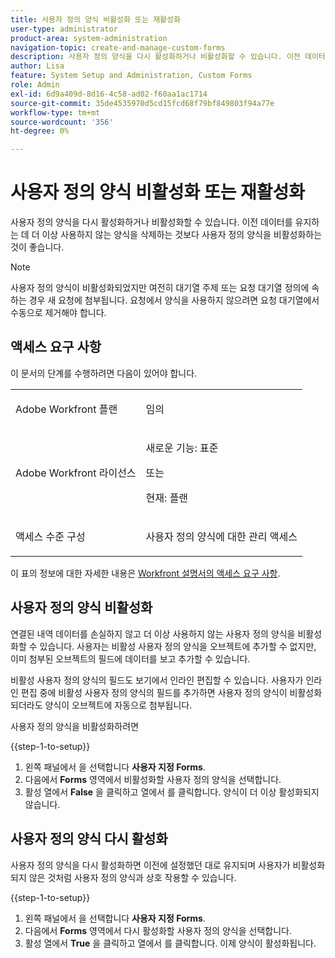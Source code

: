 ```yaml
---
title: 사용자 정의 양식 비활성화 또는 재활성화
user-type: administrator
product-area: system-administration
navigation-topic: create-and-manage-custom-forms
description: 사용자 정의 양식을 다시 활성화하거나 비활성화할 수 있습니다. 이전 데이터를 유지하는 데 더 이상 사용하지 않는 양식을 삭제하는 것보다 사용자 정의 양식을 비활성화하는 것이 좋습니다.
author: Lisa
feature: System Setup and Administration, Custom Forms
role: Admin
exl-id: 6d9a409d-8d16-4c58-ad02-f60aa1ac1714
source-git-commit: 35de4535970d5cd15fcd68f79bf849803f94a77e
workflow-type: tm+mt
source-wordcount: '356'
ht-degree: 0%

---
```


# 사용자 정의 양식 비활성화 또는 재활성화

사용자 정의 양식을 다시 활성화하거나 비활성화할 수 있습니다. 이전 데이터를 유지하는 데 더 이상 사용하지 않는 양식을 삭제하는 것보다 사용자 정의 양식을 비활성화하는 것이 좋습니다.

>[!NOTE]
>
>사용자 정의 양식이 비활성화되었지만 여전히 대기열 주제 또는 요청 대기열 정의에 속하는 경우 새 요청에 첨부됩니다. 요청에서 양식을 사용하지 않으려면 요청 대기열에서 수동으로 제거해야 합니다.

## 액세스 요구 사항

이 문서의 단계를 수행하려면 다음이 있어야 합니다.

<table style="table-layout:auto"> 
 <col> 
 <col> 
 <tbody> 
  <tr data-mc-conditions=""> 
   <td role="rowheader"> <p>Adobe Workfront 플랜</p> </td> 
   <td>임의</td> 
  </tr> 
  <tr> 
   <td role="rowheader">Adobe Workfront 라이선스</td> 
   <td>
   <p>새로운 기능: 표준</p>
   <p>또는</p>
   <p>현재: 플랜</p></td> 
  </tr> 
  <tr data-mc-conditions=""> 
   <td role="rowheader">액세스 수준 구성</td> 
   <td> <p>사용자 정의 양식에 대한 관리 액세스</p></td> 
  </tr>  
 </tbody> 
</table>

이 표의 정보에 대한 자세한 내용은 [Workfront 설명서의 액세스 요구 사항](/help/quicksilver/administration-and-setup/add-users/access-levels-and-object-permissions/access-level-requirements-in-documentation.md).

## 사용자 정의 양식 비활성화

연결된 내역 데이터를 손실하지 않고 더 이상 사용하지 않는 사용자 정의 양식을 비활성화할 수 있습니다. 사용자는 비활성 사용자 정의 양식을 오브젝트에 추가할 수 없지만, 이미 첨부된 오브젝트의 필드에 데이터를 보고 추가할 수 있습니다.

비활성 사용자 정의 양식의 필드도 보기에서 인라인 편집할 수 있습니다. 사용자가 인라인 편집 중에 비활성 사용자 정의 양식의 필드를 추가하면 사용자 정의 양식이 비활성화되더라도 양식이 오브젝트에 자동으로 첨부됩니다.

사용자 정의 양식을 비활성화하려면

{{step-1-to-setup}}

1. 왼쪽 패널에서 을 선택합니다 **사용자 지정 Forms**.
1. 다음에서 **Forms** 영역에서 비활성화할 사용자 정의 양식을 선택합니다.
1. 활성 열에서 **False** 을 클릭하고 열에서 를 클릭합니다. 양식이 더 이상 활성화되지 않습니다.

## 사용자 정의 양식 다시 활성화

사용자 정의 양식을 다시 활성화하면 이전에 설정했던 대로 유지되며 사용자가 비활성화되지 않은 것처럼 사용자 정의 양식과 상호 작용할 수 있습니다.

{{step-1-to-setup}}

1. 왼쪽 패널에서 을 선택합니다 **사용자 지정 Forms**.
1. 다음에서 **Forms** 영역에서 다시 활성화할 사용자 정의 양식을 선택합니다.
1. 활성 열에서 **True** 을 클릭하고 열에서 를 클릭합니다. 이제 양식이 활성화됩니다.
